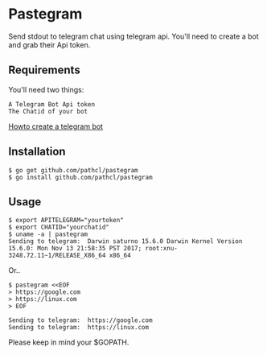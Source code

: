 Pastegram
===================

Send stdout to telegram chat using telegram api. You'll need to create a bot and grab their Api token.

Requirements
---------

You'll need two things:

    A Telegram Bot Api token
    The Chatid of your bot

[Howto create a telegram bot](https://www.sohamkamani.com/blog/2016/09/21/making-a-telegram-bot/)

Installation
---------

    $ go get github.com/pathcl/pastegram
    $ go install github.com/pathcl/pastegram

Usage
---------

    $ export APITELEGRAM="yourtoken"
    $ export CHATID="yourchatid"
    $ uname -a | pastegram 
    Sending to telegram:  Darwin saturno 15.6.0 Darwin Kernel Version 15.6.0: Mon Nov 13 21:58:35 PST 2017; root:xnu-3248.72.11~1/RELEASE_X86_64 x86_64

Or..
    
    $ pastegram <<EOF
    > https://google.com
    > https://linux.com
    > EOF

    Sending to telegram:  https://google.com
    Sending to telegram:  https://linux.com

Please keep in mind your $GOPATH.
